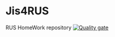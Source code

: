 # Jis4RUS
RUS HomeWork repository
[![Quality gate](https://sonarcloud.io/api/project_badges/quality_gate?project=rus-sto_Jis4RUS)](https://sonarcloud.io/dashboard?id=rus-sto_Jis4RUS)
